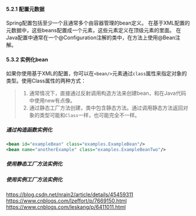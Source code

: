 #### 5.2.1 配置元数据
Spring配置包括至少一个且通常多个由容器管理的bean定义。
在基于XML配置的元数据中，这些beans配置成一个<bean/>元素，这些<bean/>元素定义在顶级元素<beans/>的里面。
在Java配置中通常在一个@Configuration注解的类中，在方法上使用@Bean注解。

#### 5.3.2 实例化bean
如果你使用基于XML的配置，你可以在`<bean/>`元素通过`class`属性来指定对象的类型。使用Class属性的两种方式：
> 1. 通常情况下，直接通过反射调用构造方法来创建bean，和在Java代码中使用new有点像。
> 2. 通过静态工厂方法创建，类中包含静态方法。通过调用静态方法返回对象的类型可能和`Class`一样，也可能完全不一样。

##### 通过构造函数实例化
```xml
<bean id="exampleBean" class="examples.ExampleBean"/>
<bean name="anotherExample" class="examples.ExampleBeanTwo"/>
```

##### 使用静态工厂方法实例化


##### 使用实例工厂方法实例化



https://blog.csdn.net/nrain2/article/details/45459311
https://www.cnblogs.com/lzeffort/p/7669150.html
https://www.cnblogs.com/leskang/p/6411011.html

